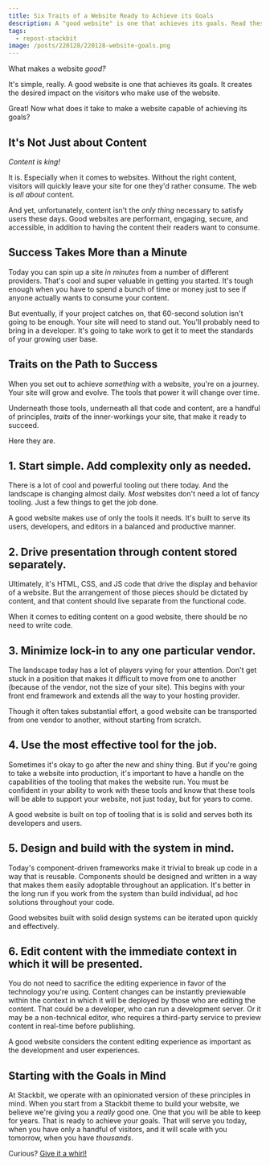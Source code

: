 ```yaml
---
title: Six Traits of a Website Ready to Achieve its Goals
description: A "good website" is one that achieves its goals. Read these six traits of a website that stays focused on those goals.
tags:
  - repost-stackbit
image: /posts/220128/220128-website-goals.png
---
```


What makes a website _good?_

It's simple, really. A good website is one that achieves its goals. It creates the desired impact on the visitors who make use of the website.

Great! Now what does it take to make a website capable of achieving its goals?

## It's Not Just about Content

_Content is king!_

It is. Especially when it comes to websites. Without the right content, visitors will quickly leave your site for one they'd rather consume. The web is _all about_ content.

And yet, unfortunately, content isn't the _only thing_ necessary to satisfy users these days. Good websites are performant, engaging, secure, and accessible, in addition to having the content their readers want to consume.

## Success Takes More than a Minute

Today you can spin up a site _in minutes_ from a number of different providers. That's cool and super valuable in getting you started. It's tough enough when you have to spend a bunch of time or money just to see if anyone actually wants to consume your content.

But eventually, if your project catches on, that 60-second solution isn't going to be enough. Your site will need to stand out. You'll probably need to bring in a developer. It's going to take work to get it to meet the standards of your growing user base.

## Traits on the Path to Success

When you set out to achieve _something_ with a website, you're on a journey. Your site will grow and evolve. The tools that power it will change over time.

Underneath those tools, underneath all that code and content, are a handful of principles, _traits_ of the inner-workings your site, that make it ready to succeed.

Here they are.

## 1. Start simple. Add complexity only as needed.

There is a lot of cool and powerful tooling out there today. And the landscape is changing almost daily. _Most_ websites don't need a lot of fancy tooling. Just a few things to get the job done.

A good website makes use of only the tools it needs. It's built to serve its users, developers, and editors in a balanced and productive manner.

## 2. Drive presentation through content stored separately.

Ultimately, it's HTML, CSS, and JS code that drive the display and behavior of a website. But the arrangement of those pieces should be dictated by content, and that content should live separate from the functional code.

When it comes to editing content on a good website, there should be no need to write code.

## 3. Minimize lock-in to any one particular vendor.

The landscape today has a lot of players vying for your attention. Don't get stuck in a position that makes it difficult to move from one to another (because of the vendor, not the size of your site). This begins with your front end framework and extends all the way to your hosting provider.

Though it often takes substantial effort, a good website can be transported from one vendor to another, without starting from scratch.

## 4. Use the most effective tool for the job.

Sometimes it's okay to go after the new and shiny thing. But if you're going to take a website into production, it's important to have a handle on the capabilities of the tooling that makes the website run. You must be confident in your ability to work with these tools and know that these tools will be able to support your website, not just today, but for years to come.

A good website is built on top of tooling that is is solid and serves both its developers and users.

## 5. Design and build with the system in mind.

Today's component-driven frameworks make it trivial to break up code in a way that is reusable. Components should be designed and written in a way that makes them easily adoptable throughout an application. It's better in the long run if you work from the system than build individual, ad hoc solutions throughout your code.

Good websites built with solid design systems can be iterated upon quickly and effectively.

## 6. Edit content with the immediate context in which it will be presented.

You do not need to sacrifice the editing experience in favor of the technology you're using. Content changes can be instantly previewable within the context in which it will be deployed by those who are editing the content. That could be a developer, who can run a development server. Or it may be a non-technical editor, who requires a third-party service to preview content in real-time before publishing.

A good website considers the content editing experience as important as the development and user experiences.

## Starting with the Goals in Mind

At Stackbit, we operate with an opinionated version of these principles in mind. When you start from a Stackbit theme to build your website, we believe we're giving you a _really_ good one. One that you will be able to keep for years. That is ready to achieve your goals. That will serve you today, when you have only a handful of visitors, and it will scale with you tomorrow, when you have _thousands_.

Curious? [Give it a whirl!](https://app.stackbit.com/create)
